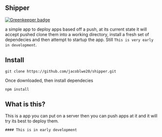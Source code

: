 ## Shipper

[![Greenkeeper badge](https://badges.greenkeeper.io/jcblw/shipper.svg)](https://greenkeeper.io/)

a simple app to deploy apps based off a push, at its current state it will accept pushed clone them into a working directory, install a fresh set of dependecies and then attempt to startup the app. Still `This is very early in development`.

## Install

```
git clone https://github.com/jacoblwe20/shipper.git
```

Once downloaded, then install dependecies

```
npm install
```

## What is this?

This is a app you can put on a server then you can push apps at it and it will try its best to deploy them.

`#### This is in early development`
